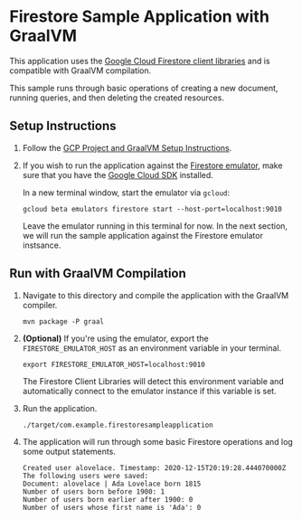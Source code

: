 # Firestore Sample Application with GraalVM

This application uses the [Google Cloud Firestore client libraries](https://cloud.google.com/firestore/docs/quickstart-servers#java) and is compatible with GraalVM compilation.

This sample runs through basic operations of creating a new document, running queries, and then deleting the created resources.

## Setup Instructions

1. Follow the [GCP Project and GraalVM Setup Instructions](../../README.md).

2. If you wish to run the application against the [Firestore emulator](https://cloud.google.com/sdk/gcloud/reference/beta/emulators/firestore), make sure that you have the [Google Cloud SDK](https://cloud.google.com/sdk) installed.

    In a new terminal window, start the emulator via `gcloud`:
    
    ```
    gcloud beta emulators firestore start --host-port=localhost:9010
    ```
   
    Leave the emulator running in this terminal for now.
    In the next section, we will run the sample application against the Firestore emulator instsance.
    
## Run with GraalVM Compilation

1. Navigate to this directory and compile the application with the GraalVM compiler.

    ```
    mvn package -P graal
    ```

2. **(Optional)** If you're using the emulator, export the `FIRESTORE_EMULATOR_HOST` as an environment variable in your terminal.
   
    ```
    export FIRESTORE_EMULATOR_HOST=localhost:9010
    ``` 
   
    The Firestore Client Libraries will detect this environment variable and automatically connect to the emulator instance if this variable is set.
    
3. Run the application.
    
    ```
    ./target/com.example.firestoresampleapplication
    ```

4. The application will run through some basic Firestore operations and log some output statements.

    ```
    Created user alovelace. Timestamp: 2020-12-15T20:19:28.444070000Z
    The following users were saved:
    Document: alovelace | Ada Lovelace born 1815
    Number of users born before 1900: 1
    Number of users born earlier after 1900: 0
    Number of users whose first name is 'Ada': 0
    ```
